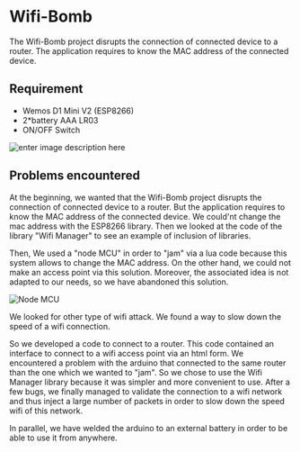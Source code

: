 # Wifi-Bomb



The Wifi-Bomb project disrupts the connection of connected device to a router. The application requires to know the MAC address of the connected device.



Requirement
-------------
 * Wemos D1 Mini V2 (ESP8266)
 * 2*battery AAA LR03
 * ON/OFF Switch 

![enter image description here](http://img4.hostingpics.net/pics/287422final.png)



Problems encountered 
-------------

At the beginning, we wanted that the Wifi-Bomb project disrupts the connection of connected device to a router. But the application requires to know the MAC address of the connected device. We could'nt change the mac address with the ESP8266 library. Then we looked at the code of the library "Wifi Manager" to see an example of inclusion of libraries.

Then, We used a "node MCU" in order to "jam" via a lua code because this system allows to change the MAC address. On the other hand, we could not make an access point via this solution. Moreover, the associated idea is not adapted to our needs, so we have abandoned this solution.

![Node MCU](http://www.webondevices.com/wp-content/uploads/2015/11/113990105-1.jpg)

We looked for other type of wifi attack. We found a way to slow down the speed of a wifi connection.

So we developed a code to connect to a router. 
This code contained an interface to connect to a wifi access point via an html form.
We encountered a problem with the arduino that connected to the same router than the one which we wanted to "jam".
So we chose to use the Wifi Manager library because it was simpler and more convenient to use.
After a few bugs, we finally managed to validate the connection to a wifi network and thus inject a large number of packets in order to slow down the speed wifi of this network.

In parallel, we have welded the arduino to an external battery in order to be able to use it from anywhere.
